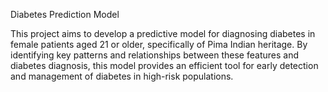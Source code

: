Diabetes Prediction Model

This project aims to develop a predictive model for diagnosing diabetes in female patients aged 21 or older, specifically of Pima Indian heritage.
By identifying key patterns and relationships between these features and diabetes diagnosis, this model provides an efficient tool for early detection and management of diabetes in high-risk populations.

